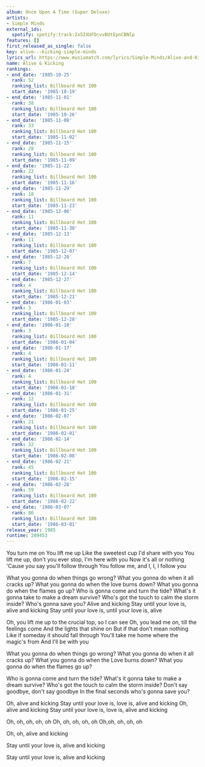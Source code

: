 ```yaml
---
album: Once Upon A Time (Super Deluxe)
artists:
- Simple Minds
external_ids:
  spotify: spotify:track:2x5IXUFOcvvBUtEpnCBNlp
features: []
first_released_as_single: false
key: alive---kicking-simple-minds
lyrics_url: https://www.musixmatch.com/lyrics/Simple-Minds/Alive-and-Kicking
name: Alive & Kicking
rankings:
- end_date: '1985-10-25'
  rank: 52
  ranking_list: Billboard Hot 100
  start_date: '1985-10-19'
- end_date: '1985-11-01'
  rank: 38
  ranking_list: Billboard Hot 100
  start_date: '1985-10-26'
- end_date: '1985-11-08'
  rank: 33
  ranking_list: Billboard Hot 100
  start_date: '1985-11-02'
- end_date: '1985-11-15'
  rank: 28
  ranking_list: Billboard Hot 100
  start_date: '1985-11-09'
- end_date: '1985-11-22'
  rank: 22
  ranking_list: Billboard Hot 100
  start_date: '1985-11-16'
- end_date: '1985-11-29'
  rank: 18
  ranking_list: Billboard Hot 100
  start_date: '1985-11-23'
- end_date: '1985-12-06'
  rank: 11
  ranking_list: Billboard Hot 100
  start_date: '1985-11-30'
- end_date: '1985-12-13'
  rank: 11
  ranking_list: Billboard Hot 100
  start_date: '1985-12-07'
- end_date: '1985-12-20'
  rank: 7
  ranking_list: Billboard Hot 100
  start_date: '1985-12-14'
- end_date: '1985-12-27'
  rank: 4
  ranking_list: Billboard Hot 100
  start_date: '1985-12-21'
- end_date: '1986-01-03'
  rank: 3
  ranking_list: Billboard Hot 100
  start_date: '1985-12-28'
- end_date: '1986-01-10'
  rank: 3
  ranking_list: Billboard Hot 100
  start_date: '1986-01-04'
- end_date: '1986-01-17'
  rank: 4
  ranking_list: Billboard Hot 100
  start_date: '1986-01-11'
- end_date: '1986-01-24'
  rank: 4
  ranking_list: Billboard Hot 100
  start_date: '1986-01-18'
- end_date: '1986-01-31'
  rank: 12
  ranking_list: Billboard Hot 100
  start_date: '1986-01-25'
- end_date: '1986-02-07'
  rank: 21
  ranking_list: Billboard Hot 100
  start_date: '1986-02-01'
- end_date: '1986-02-14'
  rank: 32
  ranking_list: Billboard Hot 100
  start_date: '1986-02-08'
- end_date: '1986-02-21'
  rank: 45
  ranking_list: Billboard Hot 100
  start_date: '1986-02-15'
- end_date: '1986-02-28'
  rank: 59
  ranking_list: Billboard Hot 100
  start_date: '1986-02-22'
- end_date: '1986-03-07'
  rank: 86
  ranking_list: Billboard Hot 100
  start_date: '1986-03-01'
release_year: 1985
runtime: 289453
---
```

You turn me on
You lift me up
Like the sweetest cup I'd share with you
You lift me up, don't you ever stop, I'm here with you
Now it's all or nothing
'Cause you say you'll follow through
You follow me, and I, I, I follow you

What you gonna do when things go wrong?
What you gonna do when it all cracks up?
What you gonna do when the love burns down?
What you gonna do when the flames go up?
Who is gonna come and turn the tide?
What's it gonna take to make a dream survive?
Who's got the touch to calm the storm inside?
Who's gonna save you?
Alive and kicking
Stay until your love is, alive and kicking
Stay until your love is, until your love is, alive

Oh, you lift me up to the crucial top, so I can see
Oh, you lead me on, till the feelings come
And the lights that shine on
But if that don't mean nothing
Like if someday it should fall through
You'll take me home where the magic's from
And I'll be with you

What you gonna do when things go wrong?
What you gonna do when it all cracks up?
What you gonna do when the Love burns down?
What you gonna do when the flames go up?

Who is gonna come and turn the tide?
What's it gonna take to make a dream survive?
Who's got the touch to calm the storm inside?
Don't say goodbye, don't say goodbye
In the final seconds who's gonna save you?

Oh, alive and kicking
Stay until your love is, love is, alive and kicking
Oh, alive and kicking
Stay until your love is, love is, alive and kicking

Oh, oh, oh, oh, oh
Oh, oh, oh, oh, oh
Oh,oh, oh, oh, oh

Oh, oh, alive and kicking

Stay until your love is, alive and kicking

Stay until your love is, alive and kicking
